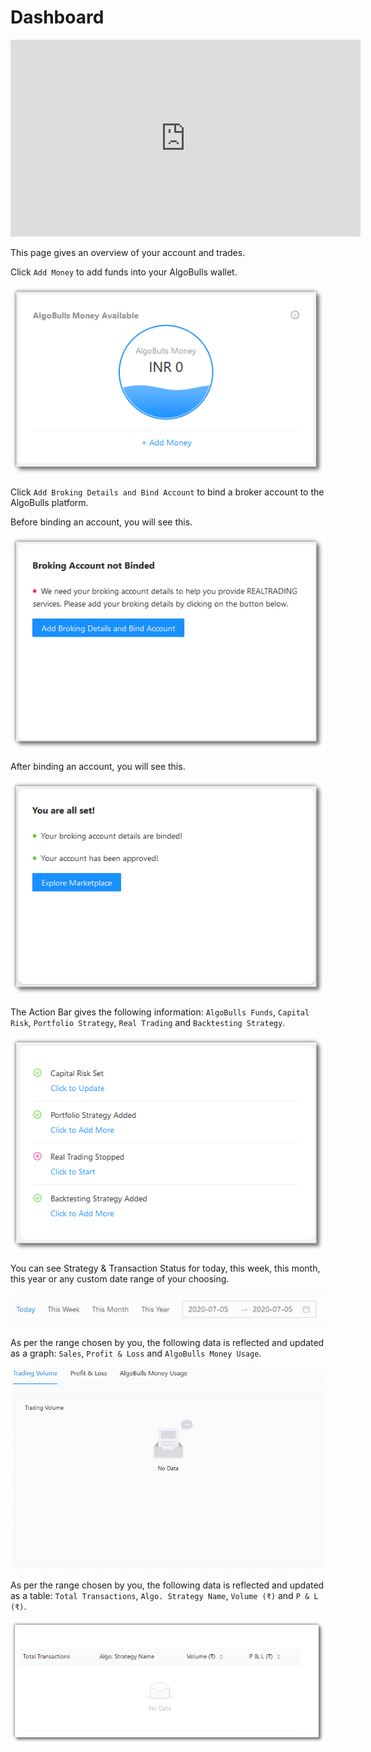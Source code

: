 # Dashboard

<iframe width="560" height="315" src="https://www.youtube.com/embed/J9msKNweQvI" frameborder="0" allow="accelerometer; autoplay; encrypted-media; gyroscope; picture-in-picture" allowfullscreen></iframe>

This page gives an overview of your account and trades.

Click `Add Money` to add funds into your AlgoBulls wallet.

![Dashboard](imgs/dashboard-1.png)

Click `Add Broking Details and Bind Account` to bind a broker account to the AlgoBulls platform.

Before binding an account, you will see this.

![Dashboard](imgs/screenshots/broking_account_negative_shadow.png)

After binding an account, you will see this.

![Dashboard](imgs/screenshots/broking_account_positive.png)

The Action Bar gives the following information: `AlgoBulls Funds`, `Capital Risk`, `Portfolio Strategy`, `Real Trading` and `Backtesting Strategy`.

![Dashboard](imgs/screenshots/dashboard_bar.png)

You can see Strategy & Transaction Status for today, this week, this month, this year or any custom date range of your choosing.

![Dashboard](imgs/dashboard-4.gif)

As per the range chosen by you, the following data is reflected and updated as a graph: `Sales`, `Profit & Loss` and `AlgoBulls Money Usage`.

![Dashboard](imgs/screenshots/Dashboard_Low.gif)

As per the range chosen by you, the following data is reflected and updated as a table: `Total Transactions`, `Algo. Strategy Name`, `Volume (₹)` and `P & L (₹)`.

![Dashboard](imgs/dashboard-6.png)
